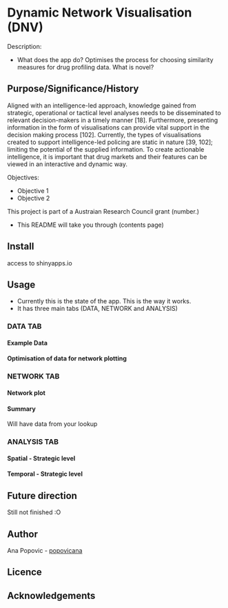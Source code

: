 # Dynamic Network Visualisation (DNV)
Description:
- What does the app do? Optimises the process for choosing similarity measures for drug profiling data. What is novel?

## Purpose/Significance/History
Aligned with an intelligence-led approach, knowledge gained from strategic, operational or tactical level analyses needs to be disseminated to relevant decision-makers in a timely manner [18]. Furthermore, presenting information in the form of visualisations can provide vital support in the decision making process [102]. Currently, the types of visualisations created to support intelligence-led policing are static in nature [39, 102]; limiting the potential of the supplied information. To create actionable intelligence, it is important that drug markets and their features can be viewed in an interactive and dynamic way.

Objectives: 
- Objective 1 
- Objective 2


This project is part of a Austraian Research Council grant (number.)


- This README will take you through (contents page)

## Install 
access to shinyapps.io 

## Usage
- Currently this is the state of the app. This is the way it works.
- It has three main tabs (DATA, NETWORK and ANALYSIS)

### DATA TAB
#### Example Data

#### Optimisation of data for network plotting 

### NETWORK TAB
#### Network plot

#### Summary
Will have data from your lookup

### ANALYSIS TAB
#### Spatial - Strategic level

#### Temporal - Strategic level 

## Future direction
Still not finished :O 

## Author 
Ana Popovic - [popovicana](https://github.com/PopovicAna)

## Licence

## Acknowledgements 
